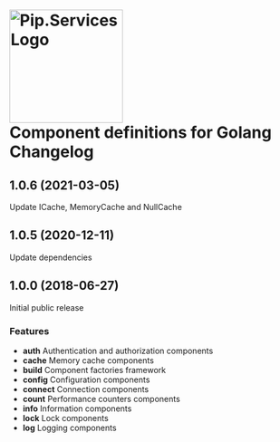 # <img src="https://uploads-ssl.webflow.com/5ea5d3315186cf5ec60c3ee4/5edf1c94ce4c859f2b188094_logo.svg" alt="Pip.Services Logo" width="200"> <br/> Component definitions for Golang Changelog

## <a name="1.0.6"></a> 1.0.6 (2021-03-05)

Update ICache, MemoryCache and NullCache

## <a name="1.0.5"></a> 1.0.5 (2020-12-11)

Update dependencies


## <a name="1.0.0"></a> 1.0.0 (2018-06-27)

Initial public release

### Features
* **auth** Authentication and authorization components
* **cache** Memory cache components
* **build** Component factories framework
* **config** Configuration components
* **connect** Connection components
* **count** Performance counters components
* **info** Information components
* **lock** Lock components
* **log** Logging components